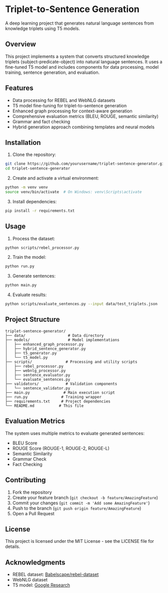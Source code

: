 # Triplet-to-Sentence Generation

A deep learning project that generates natural language sentences from knowledge triplets using T5 models.

## Overview

This project implements a system that converts structured knowledge triplets (subject-predicate-object) into natural language sentences. It uses a fine-tuned T5 model and includes components for data processing, model training, sentence generation, and evaluation.

## Features

- Data processing for REBEL and WebNLG datasets
- T5 model fine-tuning for triplet-to-sentence generation
- Enhanced graph processing for context-aware generation
- Comprehensive evaluation metrics (BLEU, ROUGE, semantic similarity)
- Grammar and fact checking
- Hybrid generation approach combining templates and neural models

## Installation

1. Clone the repository:
```bash
git clone https://github.com/yourusername/triplet-sentence-generator.git
cd triplet-sentence-generator
```

2. Create and activate a virtual environment:
```bash
python -m venv venv
source venv/bin/activate  # On Windows: venv\Scripts\activate
```

3. Install dependencies:
```bash
pip install -r requirements.txt
```

## Usage

1. Process the dataset:
```bash
python scripts/rebel_processor.py
```

2. Train the model:
```bash
python run.py
```

3. Generate sentences:
```bash
python main.py
```

4. Evaluate results:
```bash
python scripts/evaluate_sentences.py --input data/test_triplets.json
```

## Project Structure

```
triplet-sentence-generator/
├── data/                   # Data directory
├── models/                 # Model implementations
│   ├── enhanced_graph_processor.py
│   ├── hybrid_sentence_generator.py
│   ├── t5_generator.py
│   └── t5_model.py
├── scripts/               # Processing and utility scripts
│   ├── rebel_processor.py
│   ├── webnlg_processor.py
│   ├── sentence_evaluator.py
│   └── evaluate_sentences.py
├── validators/            # Validation components
│   └── sentence_validator.py
├── main.py               # Main execution script
├── run.py               # Training wrapper
├── requirements.txt     # Project dependencies
└── README.md           # This file
```

## Evaluation Metrics

The system uses multiple metrics to evaluate generated sentences:
- BLEU Score
- ROUGE Score (ROUGE-1, ROUGE-2, ROUGE-L)
- Semantic Similarity
- Grammar Check
- Fact Checking

## Contributing

1. Fork the repository
2. Create your feature branch (`git checkout -b feature/AmazingFeature`)
3. Commit your changes (`git commit -m 'Add some AmazingFeature'`)
4. Push to the branch (`git push origin feature/AmazingFeature`)
5. Open a Pull Request

## License

This project is licensed under the MIT License - see the LICENSE file for details.

## Acknowledgments

- REBEL dataset: [Babelscape/rebel-dataset](https://huggingface.co/datasets/Babelscape/rebel-dataset)
- WebNLG dataset
- T5 model: [Google Research](https://github.com/google-research/text-to-text-transfer-transformer) 